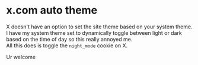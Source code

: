 # x.com auto theme

X doesn't have an option to set the site theme based on your system theme.  
I have my system theme set to dynamically toggle between light or dark based on the time of day so this really annoyed me.  
All this does is toggle the `night_mode` cookie on X.

Ur welcome
